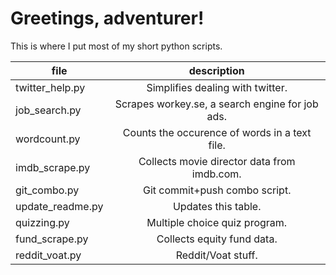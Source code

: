 # Greetings, adventurer!

This is where I put most of my short python scripts.

|file           |description|
|---------------|:---------:|
|twitter_help.py| Simplifies dealing with twitter.|
|job_search.py  | Scrapes workey.se, a search engine for job ads.|
|wordcount.py   | Counts the occurence of words in a text file.|
|imdb_scrape.py | Collects movie director data from imdb.com.|
|git_combo.py| Git commit+push combo script.|
| update_readme.py | Updates this table. |
| quizzing.py | Multiple choice quiz program. |
| fund_scrape.py | Collects equity fund data. |
| reddit_voat.py | Reddit/Voat stuff. |